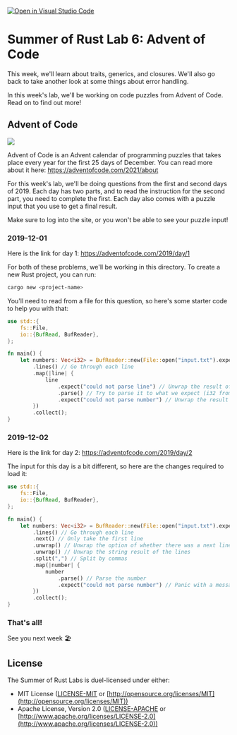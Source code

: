 [![Open in Visual Studio Code](https://classroom.github.com/assets/open-in-vscode-c66648af7eb3fe8bc4f294546bfd86ef473780cde1dea487d3c4ff354943c9ae.svg)](https://classroom.github.com/online_ide?assignment_repo_id=7990445&assignment_repo_type=AssignmentRepo)
# Summer of Rust Lab 6: Advent of Code

This week, we'll learn about traits, generics, and closures. We'll also go back
to take another look at some things about error handling.

In this week's lab, we'll be working on code puzzles from Advent of Code. Read
on to find out more!

## Advent of Code

![](https://cdn.discordapp.com/attachments/968184771102507031/983478110764818492/unknown.png)

Advent of Code is an Advent calendar of programming puzzles that takes place
every year for the first 25 days of December. You can read more about it here:
https://adventofcode.com/2021/about

For this week's lab, we'll be doing questions from the first and second days of
2019. Each day has two parts, and to read the instruction for the second part,
you need to complete the first. Each day also comes with a puzzle input that you
use to get a final result.

Make sure to log into the site, or you won't be able to see your puzzle input!

### 2019-12-01

Here is the link for day 1: https://adventofcode.com/2019/day/1

For both of these problems, we'll be working in this directory. To create a new
Rust project, you can run:

```bash
cargo new <project-name>
```

You'll need to read from a file for this question, so here's some starter code
to help you with that:

```rust
use std::{
    fs::File,
    io::{BufRead, BufReader},
};

fn main() {
    let numbers: Vec<i32> = BufReader::new(File::open("input.txt").expect("file not found"))
        .lines() // Go through each line
        .map(|line| {
            line
                .expect("could not parse line") // Unwrap the result of the line
                .parse() // Try to parse it to what we expect (i32 from the annotation)
                .expect("could not parse number") // Unwrap the result of the parse
        })
        .collect();
}
```

### 2019-12-02

Here is the link for day 2: https://adventofcode.com/2019/day/2

The input for this day is a bit different, so here are the changes required to
load it:

```rust
use std::{
    fs::File,
    io::{BufRead, BufReader},
};

fn main() {
    let numbers: Vec<i32> = BufReader::new(File::open("input.txt").expect("file not found"))
        .lines() // Go through each line
        .next() // Only take the first line
        .unwrap() // Unwrap the option of whether there was a next line
        .unwrap() // Unwrap the string result of the lines
        .split(",") // Split by commas
        .map(|number| {
            number
                .parse() // Parse the number
                .expect("could not parse number") // Panic with a message if it fails
        })
        .collect();
}

```

### That's all!

See you next week 🏖️

## License

The Summer of Rust Labs is duel-licensed under either:

* MIT License ([LICENSE-MIT](LICENSE-MIT) or [http://opensource.org/licenses/MIT](http://opensource.org/licenses/MIT))
* Apache License, Version 2.0 ([LICENSE-APACHE](LICENSE-APACHE) or
  [http://www.apache.org/licenses/LICENSE-2.0](http://www.apache.org/licenses/LICENSE-2.0))

